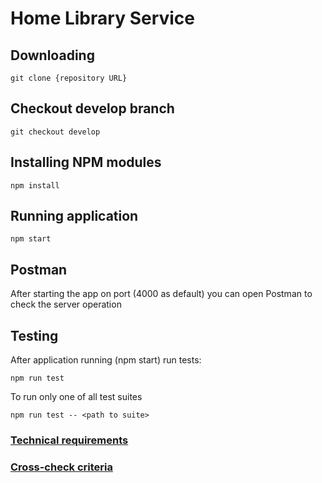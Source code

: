 # Home Library Service


## Downloading
```
git clone {repository URL}
```

## Checkout develop branch
```
git checkout develop
```
## Installing NPM modules

```
npm install
```

## Running application

```
npm start
```
## Postman

After starting the app on port (4000 as default) you can open
Postman to check the server operation

## Testing

After application running (npm start) run tests:

```
npm run test
```

To run only one of all test suites

```
npm run test -- <path to suite>
```

### [Technical requirements](https://github.com/AlreadyBored/nodejs-assignments/blob/main/assignments/rest-service/assignment.md)
### [Cross-check criteria](https://github.com/AlreadyBored/nodejs-assignments/blob/main/assignments/rest-service/score.md)
